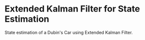 # Extended Kalman Filter for State Estimation

State estimation of a Dubin's Car using Extended Kalman Filter.
